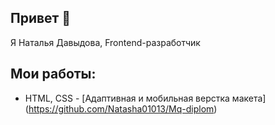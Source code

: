 ## Привет 👋

Я Наталья Давыдова, Frontend-разработчик

## Мои работы: 
+ HTML, CSS - [Адаптивная и мобильная верстка макета] (https://github.com/Natasha01013/Mq-diplom)
